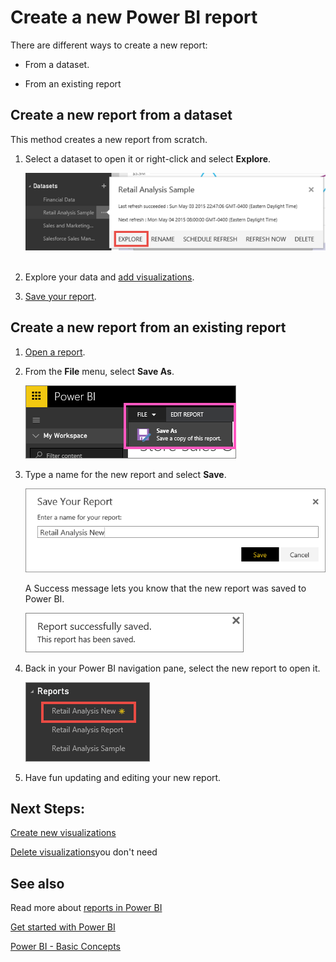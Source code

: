 ﻿<properties
   pageTitle="Create a new Power BI report"
   description="Create a new Power BI report"
   services="powerbi"
   documentationCenter=""
   authors="mihart"
   manager="mblythe"
   editor=""
   tags=""/>

<tags
   ms.service="powerbi"
   ms.devlang="NA"
   ms.topic="article"
   ms.tgt_pltfrm="NA"
   ms.workload="powerbi"
   ms.date="11/14/2015"
   ms.author="mihart"/>
# Create a new Power BI report

There are different ways to create a new report:

-   From a dataset.

-   From an existing report

## Create a new report from a dataset

This method creates a new report from scratch.

1.  Select a dataset to open it or right-click and select **Explore**.

    ![](media/powerbi-service-create-a-new-report/exploreDataset.png) 

2.  Explore your data and [add visualizations](powerbi-service-visualizations-for-reports.md).

3.  [Save your report](powerbi-service-save-a-report.md).

## Create a new report from an existing report

1.  [Open a report](powerbi-service-open-a-report-in-reading-view.md).

2.  From the **File** menu, select **Save As**.

    ![](media/powerbi-service-create-a-new-report/SaveAs.png)

3.  Type a name for the new report and select **Save**.

    ![](media/powerbi-service-create-a-new-report/SaveReport.png)

    A Success message lets you know that the new report was saved to Power BI.

    ![](media/powerbi-service-create-a-new-report/saveSuccess.png)

4.  Back in your Power BI navigation pane, select the new report to open it.

    ![](media/powerbi-service-create-a-new-report/newReportNavPane.png)

5.  Have fun updating and editing your new report.


## Next Steps:

[Create new visualizations](https://powerbi.uservoice.com/knowledgebase/articles/441777-part-i-add-visualizations-to-a-power-bi-report)

[Delete visualizations](powerbi-service-delete-a-visualization.md)you don't need

## See also

Read more about [reports in Power BI](powerbi-service-reports.md)

[Get started with Power BI](powerbi-service-get-started.md)

[Power BI - Basic Concepts](powerbi-service-basic-concepts.md)

